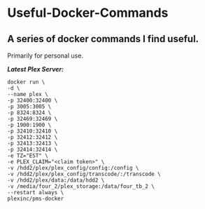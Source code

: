 # Useful-Docker-Commands
A series of docker commands I find useful. 
---
Primarily for personal use. 

***Latest Plex Server:***
```
docker run \
-d \
--name plex \
-p 32400:32400 \
-p 3005:3005 \
-p 8324:8324 \
-p 32469:32469 \
-p 1900:1900 \
-p 32410:32410 \
-p 32412:32412 \
-p 32413:32413 \
-p 32414:32414 \
-e TZ="EST" \
-e PLEX_CLAIM="<claim token>" \
-v /hdd2/plex/plex_config/config:/config \
-v /hdd2/plex/plex_config/transcode/:/transcode \
-v /hdd2/plex/data:/data/hdd2 \
-v /media/four_2/plex_storage:/data/four_tb_2 \
--restart always \
plexinc/pms-docker
```
